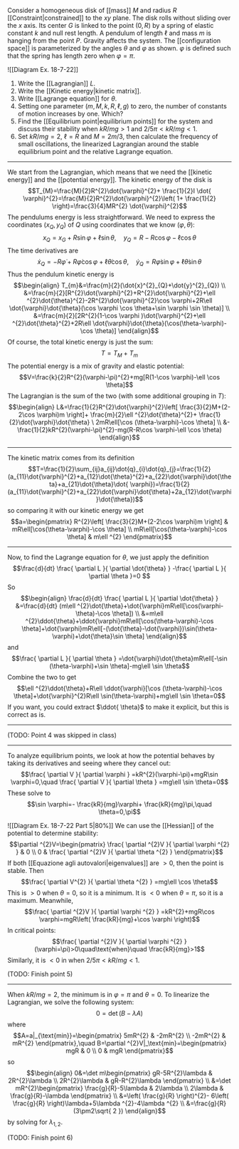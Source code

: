 Consider a homogeneous disk of [[mass]] $M$ and radius $R$ [[Constraint|constrained]] to the $xy$ plane. The disk rolls without sliding over the $x$ axis. Its center $G$ is linked to the point $(0,R)$ by a spring of elastic constant $k$ and null rest length. A pendulum of length $\ell$ and mass $m$ is hanging from the point $P$. Gravity affects the system. The [[configuration space]] is parameterized by the angles $\theta$ and $\varphi$ as shown. $\varphi$ is defined such that the spring has length zero when $\varphi=\pi$.

![[Diagram Ex. 18-7-22]]

1. Write the [[Lagrangian]] $L$.
2. Write the [[Kinetic energy|kinetic matrix]].
3. Write [[Lagrange equation]] for $\theta$.
4. Setting one parameter ($m,M,k,R,\ell,g$) to zero, the number of constants of motion increases by one. Which?
5. Find the [[Equilibrium point|equilibrium points]] for the system and discuss their stability when $kR/mg>1$ and $2/5\pi<kR/mg<1$.
6. Set $kR/mg=2$, $\ell=R$ and $M=2m/3$, then calculate the frequency of small oscillations, the linearized Lagrangian around the stable equilibrium point and the relative Lagrange equation.

---

We start from the Lagrangian, which means that we need the [[kinetic energy]] and the [[potential energy]]. The kinetic energy of the disk is
$$T_{M}=\frac{M}{2}R^{2}\dot{\varphi}^{2}+ \frac{1}{2}I \dot{ \varphi}^{2}=\frac{M}{2}R^{2}\dot{\varphi}^{2}\left( 1+ \frac{1}{2} \right)=\frac{3}{4}MR^{2} \dot{\varphi}^{2}$$
The pendulums energy is less straightforward. We need to express the coordinates $(x_{Q},y_{Q})$ of $Q$ using coordinates that we know $(\varphi,\theta)$:
$$x_{Q}=x_{G}+R\sin \varphi+\ell \sin \theta,\quad y_{Q}=R-R\cos \varphi -\ell \cos \theta$$
The time derivatives are
$$\dot{x}_{Q}=-R \dot{\varphi}+R \dot{\varphi}\cos \varphi+\ell \dot{\theta}\cos \theta,\quad \dot{y}_{Q}=R \dot{\varphi}\sin \varphi+\ell \dot{\theta}\sin \theta$$
Thus the pendulum kinetic energy is
$$\begin{align}
T_{m}&=\frac{m}{2}(\dot{x}^{2}_{Q}+\dot{y}^{2}_{Q}) \\
&=\frac{m}{2}[R^{2}\dot{\varphi}^{2}+R^{2}\dot{\varphi}^{2}+\ell ^{2}\dot{\theta}^{2}-2R^{2}\dot{\varphi}^{2}\cos \varphi+2R\ell \dot{\varphi}\dot{\theta}(\cos \varphi \cos \theta+\sin \varphi \sin \theta)] \\
&=\frac{m}{2}[2R^{2}(1-\cos \varphi  )\dot{\varphi}^{2}+\ell ^{2}\dot{\theta}^{2}+2R\ell \dot{\varphi}\dot{\theta}(\cos(\theta-\varphi)-\cos \theta)]
\end{align}$$
Of course, the total kinetic energy is just the sum:
$$T=T_{M}+T_{m}$$
The potential energy is a mix of gravity and elastic potential:
$$V=\frac{k}{2}R^{2}(\varphi-\pi)^{2}+mg[R(1-\cos \varphi)-\ell \cos \theta]$$
The Lagrangian is the sum of the two (with some additional grouping in $T$):
$$\begin{align}
L&=\frac{1}{2}R^{2}\dot{\varphi}^{2}\left[ \frac{3}{2}M+(2-2\cos \varphi)m \right]+ \frac{m}{2}\ell ^{2}\dot{\theta}^{2}+ \frac{1}{2}\dot{\varphi}\dot{\theta} \ 2mR\ell[\cos (\theta-\varphi)-\cos \theta] \\
&- \frac{1}{2}kR^{2}(\varphi-\pi)^{2}-mg(R-R\cos \varphi-\ell \cos \theta)
\end{align}$$

---

The kinetic matrix comes from its definition
$$T=\frac{1}{2}\sum_{ij}a_{ij}\dot{q}_{i}\dot{q}_{j}=\frac{1}{2}(a_{11}\dot{\varphi}^{2}+a_{12}\dot{\theta}^{2}+a_{22}\dot{\varphi}\dot{\theta}+a_{21}\dot{\theta}\dot{ \varphi})=\frac{1}{2}(a_{11}\dot{\varphi}^{2}+a_{22}\dot{\varphi}\dot{\theta}+2a_{12}\dot{\varphi}\dot{\theta})$$
so comparing it with our kinetic energy we get
$$a=\begin{pmatrix}
R^{2}\left[ \frac{3}{2}M+(2-2\cos \varphi)m \right] & mR\ell[\cos(\theta-\varphi)-\cos \theta] \\
mR\ell[\cos(\theta-\varphi)-\cos \theta] & m\ell ^{2}
\end{pmatrix}$$

---

Now, to find the Lagrange equation for $\theta$, we just apply the definition
$$\frac{d}{dt} \frac{ \partial L }{ \partial \dot{\theta} } -\frac{ \partial L }{ \partial \theta }=0 $$
So
$$\begin{align}
\frac{d}{dt} \frac{ \partial L }{ \partial \dot{\theta} } &=\frac{d}{dt} (m\ell ^{2}\dot{\theta}+\dot{\varphi}mR\ell[\cos(\varphi-\theta)-\cos \theta]) \\
&=m\ell ^{2}\ddot{\theta}+\ddot{\varphi}mR\ell[\cos(\theta-\varphi)-\cos \theta]+\dot{\varphi}mR\ell[-(\dot{\theta}-\dot{\varphi})\sin(\theta-\varphi)+\dot{\theta}\sin \theta]
\end{align}$$
and
$$\frac{ \partial L }{ \partial \theta } =\dot{\varphi}\dot{\theta}mR\ell[-\sin (\theta-\varphi)+\sin \theta]-mg\ell \sin \theta$$
Combine the two to get
$$\ell ^{2}\ddot{\theta}+R\ell \ddot{\varphi}[\cos (\theta-\varphi)-\cos \theta]+\dot{\varphi}^{2}R\ell \sin(\theta-\varphi)+mg\ell \sin \theta=0$$
If you want, you could extract $\ddot{ \theta}$ to make it explicit, but this is correct as is.

---

(TODO: Point 4 was skipped in class)

---

To analyze equilibrium points, we look at how the potential behaves by taking its derivatives and seeing where they cancel out:
$$\frac{ \partial V }{ \partial \varphi } =kR^{2}(\varphi-\pi)+mgR\sin \varphi=0,\quad \frac{ \partial V }{ \partial \theta } =mg\ell \sin \theta=0$$
These solve to
$$\sin \varphi=- \frac{kR}{mg}\varphi+ \frac{kR}{mg}\pi,\quad \theta=0,\pi$$

![[Diagram Ex. 18-7-22 Part 5|80%]]
We can use the [[Hessian]] of the potential to determine stability:
$$\partial ^{2}V=\begin{pmatrix}
\frac{ \partial ^{2}V }{ \partial \varphi ^{2} }  & 0 \\
0 & \frac{ \partial ^{2}V }{ \partial \theta ^{2} } 
\end{pmatrix}$$
If both [[Equazione agli autovalori|eigenvalues]] are $>0$, then the point is stable. Then
$$\frac{ \partial V^{2} }{ \partial \theta ^{2} } =mg\ell \cos \theta$$
This is $>0$ when $\theta=0$, so it is a minimum. It is $<0$ when $\theta=\pi$, so it is a maximum. Meanwhile,
$$\frac{ \partial ^{2}V }{ \partial \varphi ^{2} } =kR^{2}+mgR\cos \varphi=mgR\left( \frac{kR}{mg}+\cos \varphi \right)$$
In critical points:
$$\frac{ \partial ^{2}V }{ \partial \varphi ^{2} } (\varphi=\pi)>0\quad\text{when}\quad \frac{kR}{mg}>1$$
Similarly, it is $<0$ in when $2/5\pi<kR/mg<1$.

(TODO: Finish point 5)

---

When $kR/mg=2$, the minimum is in $\varphi=\pi$ and $\theta=0$. To linearize the Lagrangian, we solve the following system:
$$0=\det(B-\lambda A)$$
where
$$A=a|_{\text{min}}=\begin{pmatrix}
5mR^{2} & -2mR^{2} \\
-2mR^{2} & mR^{2}
\end{pmatrix},\quad B=\partial ^{2}V|_\text{min}=\begin{pmatrix}
mgR & 0 \\
0 & mgR
\end{pmatrix}$$
so
$$\begin{align}
0&=\det m\begin{pmatrix}
gR-5R^{2}\lambda & 2R^{2}\lambda \\
2R^{2}\lambda & gR-R^{2}\lambda
\end{pmatrix} \\
&=\det mR^{2}\begin{pmatrix}
\frac{g}{R}-5\lambda & 2\lambda \\
2\lambda & \frac{g}{R}-\lambda
\end{pmatrix} \\
&=\left( \frac{g}{R} \right)^{2}- 6\left( \frac{g}{R} \right)\lambda+5\lambda ^{2}-4\lambda ^{2} \\
&=\frac{g}{R}(3\pm2\sqrt{ 2 })
\end{align}$$
by solving for $\lambda_{1,2}$.

(TODO: Finish point 6)